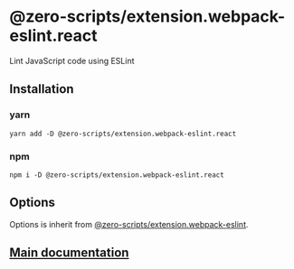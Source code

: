 # @zero-scripts/extension.webpack-eslint.react

Lint JavaScript code using ESLint

## Installation

### yarn

```
yarn add -D @zero-scripts/extension.webpack-eslint.react
```

### npm

```
npm i -D @zero-scripts/extension.webpack-eslint.react
```

## Options

Options is inherit from [@zero-scripts/extension.webpack-eslint](https://github.com/artemirq/zero-scriptsjs/tree/0.5.x/packages/extension.webpack-eslint).

## [Main documentation](https://github.com/artemirq/zero-scriptsjs/tree/0.5.x)
